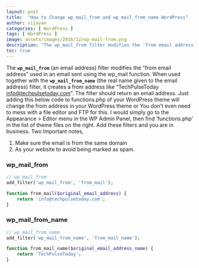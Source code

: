 ```yaml
---
layout: post
title:  "How to Change wp_mail_from and wp_mail_from_name WordPress"
author: vijayan
categories: [ WordPress ]
tags: [ WordPress ]
image: assets/images/2016/12/wp-mail-from.png
description: "The wp_mail_from filter modifies the 'from email address' used in an email sent using the wp_mail function."
toc: true
---
```

The **`wp_mail_from`** (an email address) filter modifies the “from email address” used in an email sent using the wp_mail function. When used together with the **`wp_mail_from_name`** (the real name given to the email address) filter, it creates a from address like “TechPulseToday <info@techpulsetoday.com>”. The filter should return an email address. Just adding this below code to functions.php of your WordPress theme will change the from address in your WordPress theme or You don’t even need to mess with a file editor and FTP for this.  I would simply go to the Appearance > Editor menu in the WP Admin Panel, then find ‘functions.php’ in the list of theme files on the right.  Add these filters and you are in business. Two Important notes,

1. Make sure the email is from the same domain
2. As your website to avoid being marked as spam.

### wp_mail_from

```php
// wp_mail_from
add_filter('wp_mail_from', 'from_mail');

function from_mail($original_email_address) {
    return 'info@techpulsetoday.com';
}
```

### wp_mail_from_name

```php
// wp_mail_from_name
add_filter('wp_mail_from_name', 'from_mail_name');

function from_mail_name($original_email_address_name) {
    return 'TechPulseToday';
}
```
